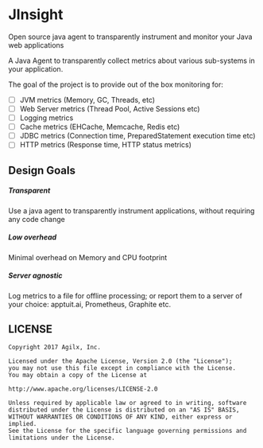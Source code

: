 # JInsight

Open source java agent to transparently instrument and monitor your Java web applications

A Java Agent to transparently collect metrics about various sub-systems
in your application.

The goal of the project is to provide out of the box monitoring for:
 * [ ] JVM metrics (Memory, GC, Threads, etc)
 * [ ] Web Server metrics (Thread Pool, Active Sessions etc)
 * [ ] Logging metrics
 * [ ] Cache metrics (EHCache, Memcache, Redis etc)
 * [ ] JDBC metrics (Connection time, PreparedStatement execution time etc)
 * [ ] HTTP metrics (Response time, HTTP status metrics)

## Design Goals

##### Transparent
Use a java agent to transparently instrument applications, without requiring
any code change

##### Low overhead
Minimal overhead on Memory and CPU footprint

##### Server agnostic
Log metrics to a file for offline processing; or report them to a server
of your choice: apptuit.ai, Prometheus, Graphite etc.


## LICENSE

```
Copyright 2017 Agilx, Inc.

Licensed under the Apache License, Version 2.0 (the "License");
you may not use this file except in compliance with the License.
You may obtain a copy of the License at

http://www.apache.org/licenses/LICENSE-2.0

Unless required by applicable law or agreed to in writing, software
distributed under the License is distributed on an "AS IS" BASIS,
WITHOUT WARRANTIES OR CONDITIONS OF ANY KIND, either express or implied.
See the License for the specific language governing permissions and
limitations under the License.
```
